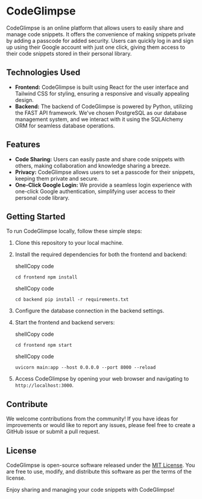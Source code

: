 CodeGlimpse
===========

CodeGlimpse is an online platform that allows users to easily share and manage code snippets. It offers the convenience of making snippets private by adding a passcode for added security. Users can quickly log in and sign up using their Google account with just one click, giving them access to their code snippets stored in their personal library.

Technologies Used
-----------------

* **Frontend:** CodeGlimpse is built using React for the user interface and Tailwind CSS for styling, ensuring a responsive and visually appealing design.
* **Backend:** The backend of CodeGlimpse is powered by Python, utilizing the FAST API framework. We've chosen PostgreSQL as our database management system, and we interact with it using the SQLAlchemy ORM for seamless database operations.

Features
--------

* **Code Sharing:** Users can easily paste and share code snippets with others, making collaboration and knowledge sharing a breeze.
* **Privacy:** CodeGlimpse allows users to set a passcode for their snippets, keeping them private and secure.
* **One-Click Google Login:** We provide a seamless login experience with one-click Google authentication, simplifying user access to their personal code library.

Getting Started
---------------

To run CodeGlimpse locally, follow these simple steps:

1. Clone this repository to your local machine.
2. Install the required dependencies for both the frontend and backend:

   shellCopy code

   `cd frontend npm install`

   shellCopy code

   `cd backend pip install -r requirements.txt`
3. Configure the database connection in the backend settings.
4. Start the frontend and backend servers:

   shellCopy code

   `cd frontend npm start`

   shellCopy code

   `uvicorn main:app --host 0.0.0.0 --port 8000 --reload`
5. Access CodeGlimpse by opening your web browser and navigating to `http://localhost:3000`.

Contribute
----------

We welcome contributions from the community! If you have ideas for improvements or would like to report any issues, please feel free to create a GitHub issue or submit a pull request.

License
-------

CodeGlimpse is open-source software released under the [MIT License](LICENSE). You are free to use, modify, and distribute this software as per the terms of the license.

Enjoy sharing and managing your code snippets with CodeGlimpse!
